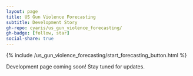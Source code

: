 ```yaml
---
layout: page
title: US Gun Violence Forecasting
subtitle: Development Story
gh-repo: cyaris/us_gun_violence_forecasting/
gh-badge: [follow, star]
social-share: true
---
```


{% include /us_gun_violence_forecasting/start_forecasting_button.html %}

Development page coming soon! Stay tuned for updates.
